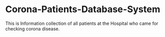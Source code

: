 # Corona-Patients-Database-System
This is Information collection of all patients at the Hospital who came for checking corona disease.
